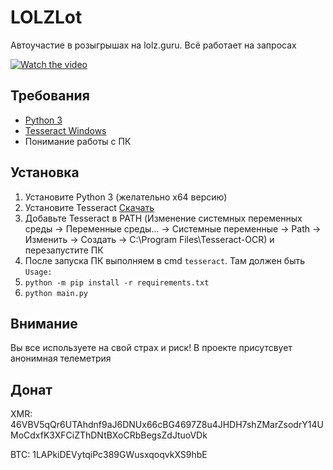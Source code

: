 # LOLZLot

Автоучастие в розыгрышах на lolz.guru. Всё работает на запросах

[![Watch the video](https://s7.gifyu.com/images/ezgif-7-61455e297381.gif)](https://www.youtube.com/watch?v=Eo6x3dLa7Pw)

## Требования
- [Python 3](https://www.python.org/downloads/)
- [Tesseract Windows](https://digi.bib.uni-mannheim.de/tesseract/)
- Понимание работы с ПК

## Установка
1. Установите Python 3 (желательно x64 версию)
2. Установите Tesseract [Скачать](https://digi.bib.uni-mannheim.de/tesseract/tesseract-ocr-w64-setup-v5.0.0-alpha.20200328.exe) 
3. Добавьте Tesseract в PATH (Изменение системных переменных среды -> Переменные среды... -> Системные переменные -> Path -> Изменить -> Создать -> C:\Program Files\Tesseract-OCR\) и перезапустите ПК
4. После запуска ПК выполняем в cmd `tesseract`. Там должен быть `Usage:`
5. `python -m pip install -r requirements.txt`
6. `python main.py`

## Внимание
Вы все используете на свой страх и риск! В проекте присутсвует анонимная телеметрия

## Донат
XMR: 46VBV5qQr6UTAhdnf9aJ6DNUx66cBG4697Z8u4JHDH7shZMarZsodrY14UMoCdxfK3XFCiZThDNtBXoCRbBegsZdJtuoVDk

BTC: 1LAPkiDEVytqiPc389GWusxqoqvkXS9hbE